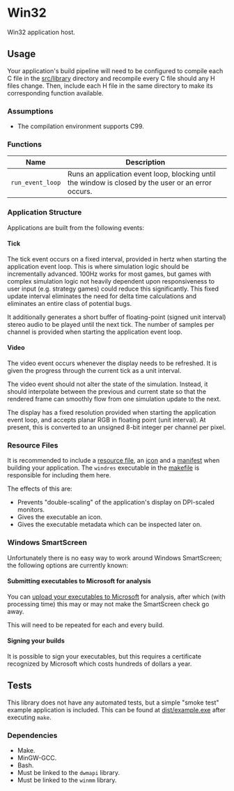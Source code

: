 # Win32

Win32 application host.

## Usage

Your application's build pipeline will need to be configured to compile each C
file in the [src/library](./src/library) directory and recompile every C file
should any H files change.  Then, include each H file in the same directory to
make its corresponding function available.

### Assumptions

- The compilation environment supports C99.

### Functions

| Name             | Description                                                                                         |
| ---------------- | --------------------------------------------------------------------------------------------------- |
| `run_event_loop` | Runs an application event loop, blocking until the window is closed by the user or an error occurs. |

### Application Structure

Applications are built from the following events:

#### Tick

The tick event occurs on a fixed interval, provided in hertz when starting the
application event loop.  This is where simulation logic should be incrementally
advanced.  100Hz works for most games, but games with complex simulation logic
not heavily dependent upon responsiveness to user input (e.g. strategy games)
could reduce this significantly.  This fixed update interval eliminates the need
for delta time calculations and eliminates an entire class of potential bugs.

It additionally generates a short buffer of floating-point (signed unit
interval) stereo audio to be played until the next tick.  The number of samples
per channel is provided when starting the application event loop.

#### Video

The video event occurs whenever the display needs to be refreshed.  It is given
the progress through the current tick as a unit interval.

The video event should not alter the state of the simulation.  Instead, it
should interpolate between the previous and current state so that the rendered
frame can smoothly flow from one simulation update to the next.

The display has a fixed resolution provided when starting the application event
loop, and accepts planar RGB in floating point (unit interval).  At present,
this is converted to an unsigned 8-bit integer per channel per pixel.

### Resource Files

It is recommended to include a [resource file](./src/example/resource.rc), an
[icon](./src/example/example.ico) and a
[manifest](./src/example/manifest.manifest) when building your application.
The `windres` executable in the [makefile](./makefile) is responsible for
including them here.

The effects of this are:

- Prevents "double-scaling" of the application's display on DPI-scaled monitors.
- Gives the executable an icon.
- Gives the executable metadata which can be inspected later on.

### Windows SmartScreen

Unfortunately there is no easy way to work around Windows SmartScreen; the
following options are currently known:

#### Submitting executables to Microsoft for analysis

You can [upload your executables to Microsoft](https://www.microsoft.com/en-us/wdsi/filesubmission)
for analysis, after which (with processing time) this may or may not make the
SmartScreen check go away.

This will need to be repeated for each and every build.

#### Signing your builds

It is possible to sign your executables, but this requires a certificate
recognized by Microsoft which costs hundreds of dollars a year.

## Tests

This library does not have any automated tests, but a simple "smoke test"
example application is included.  This can be found at
[dist/example.exe](dist/example.exe) after executing `make`.

### Dependencies

- Make.
- MinGW-GCC.
- Bash.
- Must be linked to the `dwmapi` library.
- Must be linked to the `winmm` library.
